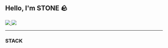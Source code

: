 ## Hello, I'm STONE 🪨

<a href="https://instagram.com/p-samaname">
    <img src="https://img.shields.io/badge/instagram-E4405F?style=flat&logo=instagram&logoColor=white"/>
</a>
<a href="https://velog.io/@p-samename">
    <img src="https://img.shields.io/badge/velog-20C997?style=flat&logo=velog&logoColor=white"/>
</a>


<hr/>

<h3>STACK</h3>
